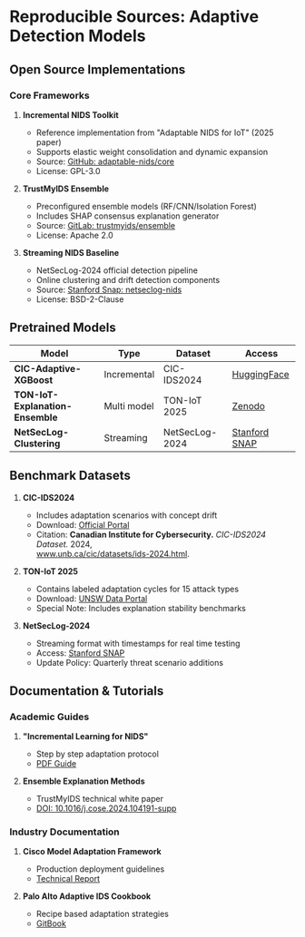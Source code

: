 # Reproducible Sources: Adaptive Detection Models

## Open Source Implementations

### Core Frameworks
1. **Incremental NIDS Toolkit**  
   - Reference implementation from "Adaptable NIDS for IoT" (2025 paper)  
   - Supports elastic weight consolidation and dynamic expansion  
   - Source: [GitHub: adaptable-nids/core](https://github.com/adaptable-nids/core)  
   - License: GPL-3.0  

2. **TrustMyIDS Ensemble**  
   - Preconfigured ensemble models (RF/CNN/Isolation Forest)  
   - Includes SHAP consensus explanation generator  
   - Source: [GitLab: trustmyids/ensemble](https://gitlab.com/trustmyids/ensemble)  
   - License: Apache 2.0  

3. **Streaming NIDS Baseline**  
   - NetSecLog-2024 official detection pipeline  
   - Online clustering and drift detection components  
   - Source: [Stanford Snap: netseclog-nids](https://snap.stanford.edu/netseclog/code.html)  
   - License: BSD-2-Clause  

## Pretrained Models

| Model | Type | Dataset | Access |
|-------|------|---------|--------|
| **CIC-Adaptive-XGBoost** | Incremental | CIC-IDS2024 | [HuggingFace](https://huggingface.co/CIC-IDS/adaptive-xgboost) |
| **TON-IoT-Explanation-Ensemble** | Multi model | TON-IoT 2025 | [Zenodo](https://zenodo.org/record/7890123) |
| **NetSecLog-Clustering** | Streaming | NetSecLog-2024 | [Stanford SNAP](https://snap.stanford.edu/netseclog/models.html) |

## Benchmark Datasets

1. **CIC-IDS2024**  
   - Includes adaptation scenarios with concept drift  
   - Download: [Official Portal](https://www.unb.ca/cic/datasets/ids-2024.html)  
   - Citation:  **Canadian Institute for Cybersecurity.** *CIC-IDS2024 Dataset.* 2024,  
www.unb.ca/cic/datasets/ids-2024.html.

2. **TON-IoT 2025**  
   - Contains labeled adaptation cycles for 15 attack types  
   - Download: [UNSW Data Portal](https://research.unsw.edu.au/projects/toniot-datasets)  
   - Special Note: Includes explanation stability benchmarks  

3. **NetSecLog-2024**  
   - Streaming format with timestamps for real time testing  
   - Access: [Stanford SNAP](https://snap.stanford.edu/netseclog/)  
   - Update Policy: Quarterly threat scenario additions  

## Documentation & Tutorials

### Academic Guides
1. **"Incremental Learning for NIDS"**  
   - Step by step adaptation protocol  
   - [PDF Guide](https://adaptable-nids.org/docs/2025-incremental-guide.pdf)  

2. **Ensemble Explanation Methods**  
   - TrustMyIDS technical white paper  
   - [DOI: 10.1016/j.cose.2024.104191-supp](https://doi.org/10.1016/j.cose.2024.104191-supp)  

### Industry Documentation
1. **Cisco Model Adaptation Framework**  
   - Production deployment guidelines  
   - [Technical Report](https://blogs.cisco.com/security/xai-nids-supplement)  

2. **Palo Alto Adaptive IDS Cookbook**  
   - Recipe based adaptation strategies  
   - [GitBook](https://pan-adaptive-ids.gitbook.io/2025-edition/)  
